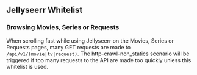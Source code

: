 ## Jellyseerr Whitelist

### Browsing Movies, Series or Requests
When scrolling fast while using Jellyseerr on the Movies, Series or Requests pages, many GET requests are made to ``/api/v1/(movie|tv|request)``. The http-crawl-non_statics scenario will be triggered if too many requests to the API are made too quickly unless this whitelist is used. 

